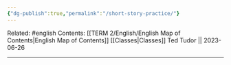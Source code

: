 ```yaml
---
{"dg-publish":true,"permalink":"/short-story-practice/"}
---
```


Related: #english
Contents: [[TERM 2/English/English Map of Contents\|English Map of Contents]]
[[Classes\|Classes]]
Ted Tudor || 2023-06-26
***
